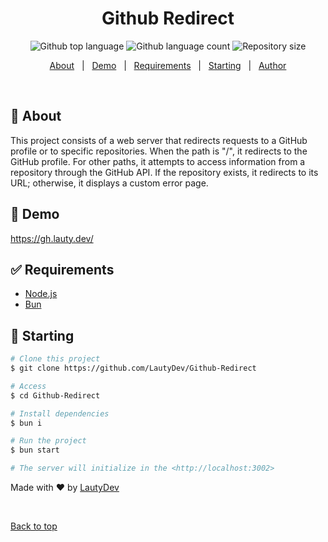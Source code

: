 <h1 align="center">Github Redirect</h1>

<p align="center">
  <img alt="Github top language" src="https://img.shields.io/github/languages/top/LautyDev/Github-Redirect?color=56BEB8">

  <img alt="Github language count" src="https://img.shields.io/github/languages/count/LautyDev/Github-Redirect?color=56BEB8">

  <img alt="Repository size" src="https://img.shields.io/github/repo-size/LautyDev/Github-Redirect?color=56BEB8">
</p>

<p align="center">
  <a href="#dart-about">About</a> &#xa0; | &#xa0;
  <a href="#eyes-demo">Demo</a> &#xa0; | &#xa0;
  <a href="#white_check_mark-requirements">Requirements</a> &#xa0; | &#xa0;
  <a href="#checkered_flag-starting">Starting</a> &#xa0; | &#xa0;
  <a href="https://github.com/LautyDev" target="_blank">Author</a>
</p>

<br>

## :dart: About

This project consists of a web server that redirects requests to a GitHub profile or to specific repositories. When the path is "/", it redirects to the GitHub profile. For other paths, it attempts to access information from a repository through the GitHub API. If the repository exists, it redirects to its URL; otherwise, it displays a custom error page.

## :eyes: Demo

https://gh.lauty.dev/

## :white_check_mark: Requirements

- [Node.js](https://nodejs.org/en/)
- [Bun](https://bun.sh/)

## :checkered_flag: Starting

```bash
# Clone this project
$ git clone https://github.com/LautyDev/Github-Redirect

# Access
$ cd Github-Redirect

# Install dependencies
$ bun i

# Run the project
$ bun start

# The server will initialize in the <http://localhost:3002>
```

Made with :heart: by <a href="https://github.com/LautyDev" target="_blank">LautyDev</a>

&#xa0;

<a href="#top">Back to top</a>
